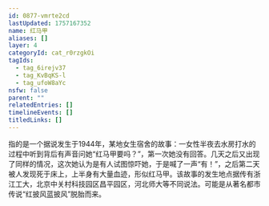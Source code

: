 ```yaml
---
id: 0877-vmrte2cd
lastUpdated: 1757167352
name: 红马甲
aliases: []
layer: 4
categoryId: cat_r0rzgkOi
tagIds:
  - tag_6irejv37
  - tag_KvBqKS-l
  - tag_ufoW8aYc
nsfw: false
parent: ""
relatedEntries: []
timelineEvents: []
titledLinks: []
---
```


指的是一个据说发生于1944年，某地女生宿舍的故事：一女性半夜去水房打水的过程中听到背后有声音问她“红马甲要吗？”，第一次她没有回答。几天之后又出现了同样的情况，这次她认为是有人试图惊吓她，于是喊了一声“有！”，之后第二天被人发现死于床上，上半身有大量血迹，形似红马甲。该故事的发生地点据传有浙江工大，北京中关村科技园区昌平园区，河北师大等不同说法。可能是从著名都市传说“红披风蓝披风”脱胎而来。